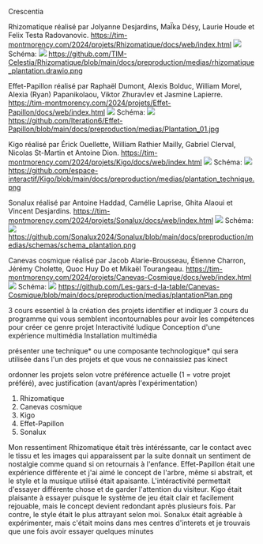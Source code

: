 Crescentia

Rhizomatique réalisé par Jolyanne Desjardins, MaÏka Désy, Laurie Houde et Felix Testa Radovanovic.
https://tim-montmorency.com/2024/projets/Rhizomatique/docs/web/index.html
![](https://github.com/sandrinejeann/H24_V11_inspirations_JEAN/blob/main/crescentia/photo/compresser%20crescentia/rhizomatique_04.jpg)
Schéma:
![](https://github.com/TIM-Celestia/Rhizomatique/blob/main/docs/preproduction/medias/rhizomatique_plantation.drawio.png)
https://github.com/TIM-Celestia/Rhizomatique/blob/main/docs/preproduction/medias/rhizomatique_plantation.drawio.png

Effet-Papillon réalisé par Raphaël Dumont, Alexis Bolduc, William Morel, Alexia (Ryan) Papanikolaou, Viktor Zhuravlev et Jasmine Lapierre.
https://tim-montmorency.com/2024/projets/Effet-Papillon/docs/web/index.html
![](https://github.com/sandrinejeann/H24_V11_inspirations_JEAN/blob/main/crescentia/photo/compresser%20crescentia/effet-papillon_05.jpg)
Schéma:
![](https://github.com/Iteration6/Effet-Papillon/blob/main/docs/preproduction/medias/Plantation_01.jpg)
https://github.com/Iteration6/Effet-Papillon/blob/main/docs/preproduction/medias/Plantation_01.jpg

Kigo réalisé par Érick Ouellette, William Rathier Mailly, Gabriel Clerval, Nicolas St-Martin et Antoine Dion.
https://tim-montmorency.com/2024/projets/Kigo/docs/web/index.html
![](https://github.com/sandrinejeann/H24_V11_inspirations_JEAN/blob/main/crescentia/photo/compresser%20crescentia/kigo_04.jpg)
Schéma:
![](https://github.com/espace-interactif/Kigo/blob/main/docs/preproduction/medias/plantation_technique.png)
https://github.com/espace-interactif/Kigo/blob/main/docs/preproduction/medias/plantation_technique.png

Sonalux réalisé par Antoine Haddad, Camélie Laprise, Ghita Alaoui et Vincent Desjardins.
https://tim-montmorency.com/2024/projets/Sonalux/docs/web/index.html
![](https://github.com/sandrinejeann/H24_V11_inspirations_JEAN/blob/main/crescentia/photo/compresser%20crescentia/sonalux_01.jpg)
Schéma:
![](https://github.com/Sonalux2024/Sonalux/blob/main/docs/preproduction/medias/schemas/schema_plantation.png)
https://github.com/Sonalux2024/Sonalux/blob/main/docs/preproduction/medias/schemas/schema_plantation.png

Canevas cosmique réalisé par Jacob Alarie-Brousseau, Étienne Charron, Jérémy Cholette, Quoc Huy Do et Mikaël Tourangeau.
https://tim-montmorency.com/2024/projets/Canevas-Cosmique/docs/web/index.html
![](https://github.com/sandrinejeann/H24_V11_inspirations_JEAN/blob/main/crescentia/photo/compresser%20crescentia/canevas-cosmique_03.jpg)
Schéma:
![](https://github.com/Les-gars-d-la-table/Canevas-Cosmique/blob/main/docs/preproduction/medias/plantationPlan.png)
https://github.com/Les-gars-d-la-table/Canevas-Cosmique/blob/main/docs/preproduction/medias/plantationPlan.png

3 cours essentiel à la création des projets
identifier et indiquer 3 cours du programme qui vous semblent incontournables pour avoir les compétences pour créer ce genre projet
Interactivité ludique
Conception d'une expérience multimédia
Installation multimédia

présenter une technique* ou une composante technologique* qui sera utilisée dans l'un des projets et que vous ne connaissiez pas
kinect

ordonner les projets selon votre préférence actuelle (1 = votre projet préféré), avec justification (avant/après l'expérimentation)
1) Rhizomatique
2) Canevas cosmique
3) Kigo
4) Effet-Papillon
5) Sonalux

Mon ressentiment
Rhizomatique était très intéréssante, car le contact avec le tissu et les images qui apparaissent par la suite donnait un sentiment de nostalgie comme quand si on retournais à l'enfance.
Effet-Papillon était une expérience différente et j'ai aimé le concept de l'arbre, même si abstrait, et le style et la musique utilisé était apaisante. L'intéractivité permettait d'essayer différente chose et de garder l'attention du visiteur.
Kigo était plaisante à essayer puisque le système de jeu était clair et facilement rejouable, mais le concept devient redondant après plusieurs fois. Par contre, le style était le plus attrayant selon moi.
Sonalux était agréable à expérimenter, mais c'était moins dans mes centres d'interets et je trouvais que une fois avoir essayer quelques minutes 

